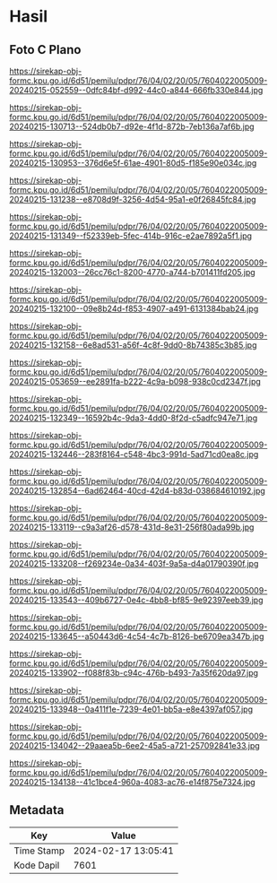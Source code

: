 # Hasil

## Foto C Plano

https://sirekap-obj-formc.kpu.go.id/6d51/pemilu/pdpr/76/04/02/20/05/7604022005009-20240215-052559--0dfc84bf-d992-44c0-a844-666fb330e844.jpg

https://sirekap-obj-formc.kpu.go.id/6d51/pemilu/pdpr/76/04/02/20/05/7604022005009-20240215-130713--524db0b7-d92e-4f1d-872b-7eb136a7af6b.jpg

https://sirekap-obj-formc.kpu.go.id/6d51/pemilu/pdpr/76/04/02/20/05/7604022005009-20240215-130953--376d6e5f-61ae-4901-80d5-f185e90e034c.jpg

https://sirekap-obj-formc.kpu.go.id/6d51/pemilu/pdpr/76/04/02/20/05/7604022005009-20240215-131238--e8708d9f-3256-4d54-95a1-e0f26845fc84.jpg

https://sirekap-obj-formc.kpu.go.id/6d51/pemilu/pdpr/76/04/02/20/05/7604022005009-20240215-131349--f52339eb-5fec-414b-916c-e2ae7892a5f1.jpg

https://sirekap-obj-formc.kpu.go.id/6d51/pemilu/pdpr/76/04/02/20/05/7604022005009-20240215-132003--26cc76c1-8200-4770-a744-b701411fd205.jpg

https://sirekap-obj-formc.kpu.go.id/6d51/pemilu/pdpr/76/04/02/20/05/7604022005009-20240215-132100--09e8b24d-f853-4907-a491-6131384bab24.jpg

https://sirekap-obj-formc.kpu.go.id/6d51/pemilu/pdpr/76/04/02/20/05/7604022005009-20240215-132158--6e8ad531-a56f-4c8f-9dd0-8b74385c3b85.jpg

https://sirekap-obj-formc.kpu.go.id/6d51/pemilu/pdpr/76/04/02/20/05/7604022005009-20240215-053659--ee2891fa-b222-4c9a-b098-938c0cd2347f.jpg

https://sirekap-obj-formc.kpu.go.id/6d51/pemilu/pdpr/76/04/02/20/05/7604022005009-20240215-132349--16592b4c-9da3-4dd0-8f2d-c5adfc947e71.jpg

https://sirekap-obj-formc.kpu.go.id/6d51/pemilu/pdpr/76/04/02/20/05/7604022005009-20240215-132446--283f8164-c548-4bc3-991d-5ad71cd0ea8c.jpg

https://sirekap-obj-formc.kpu.go.id/6d51/pemilu/pdpr/76/04/02/20/05/7604022005009-20240215-132854--6ad62464-40cd-42d4-b83d-038684610192.jpg

https://sirekap-obj-formc.kpu.go.id/6d51/pemilu/pdpr/76/04/02/20/05/7604022005009-20240215-133119--c9a3af26-d578-431d-8e31-256f80ada99b.jpg

https://sirekap-obj-formc.kpu.go.id/6d51/pemilu/pdpr/76/04/02/20/05/7604022005009-20240215-133208--f269234e-0a34-403f-9a5a-d4a01790390f.jpg

https://sirekap-obj-formc.kpu.go.id/6d51/pemilu/pdpr/76/04/02/20/05/7604022005009-20240215-133543--409b6727-0e4c-4bb8-bf85-9e92397eeb39.jpg

https://sirekap-obj-formc.kpu.go.id/6d51/pemilu/pdpr/76/04/02/20/05/7604022005009-20240215-133645--a50443d6-4c54-4c7b-8126-be6709ea347b.jpg

https://sirekap-obj-formc.kpu.go.id/6d51/pemilu/pdpr/76/04/02/20/05/7604022005009-20240215-133902--f088f83b-c94c-476b-b493-7a35f620da97.jpg

https://sirekap-obj-formc.kpu.go.id/6d51/pemilu/pdpr/76/04/02/20/05/7604022005009-20240215-133948--0a411f1e-7239-4e01-bb5a-e8e4397af057.jpg

https://sirekap-obj-formc.kpu.go.id/6d51/pemilu/pdpr/76/04/02/20/05/7604022005009-20240215-134042--29aaea5b-6ee2-45a5-a721-257092841e33.jpg

https://sirekap-obj-formc.kpu.go.id/6d51/pemilu/pdpr/76/04/02/20/05/7604022005009-20240215-134138--41c1bce4-960a-4083-ac76-e14f875e7324.jpg


## Metadata

| Key        | Value               |
| ---------- | ------------------- |
| Time Stamp | 2024-02-17 13:05:41 |
| Kode Dapil | 7601                |



